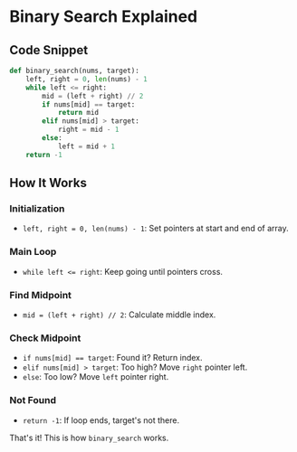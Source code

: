 # Binary Search Explained

## Code Snippet

```python
def binary_search(nums, target):
    left, right = 0, len(nums) - 1
    while left <= right:
        mid = (left + right) // 2
        if nums[mid] == target:
            return mid
        elif nums[mid] > target:
            right = mid - 1
        else:
            left = mid + 1
    return -1
```

## How It Works

### Initialization

- `left, right = 0, len(nums) - 1`: Set pointers at start and end of array.

### Main Loop

- `while left <= right`: Keep going until pointers cross.

### Find Midpoint

- `mid = (left + right) // 2`: Calculate middle index.

### Check Midpoint

- `if nums[mid] == target`: Found it? Return index.
- `elif nums[mid] > target`: Too high? Move `right` pointer left.
- `else`: Too low? Move `left` pointer right.

### Not Found

- `return -1`: If loop ends, target's not there.

That's it! This is how `binary_search` works.
